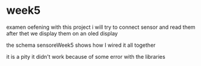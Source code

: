 # week5
examen oefening
with this project i will try to connect sensor and read them after thet we display them on an oled display

the schema sensoreWeek5 shows how I wired it all together

it is a pity it didn't work because of some error with the libraries 

